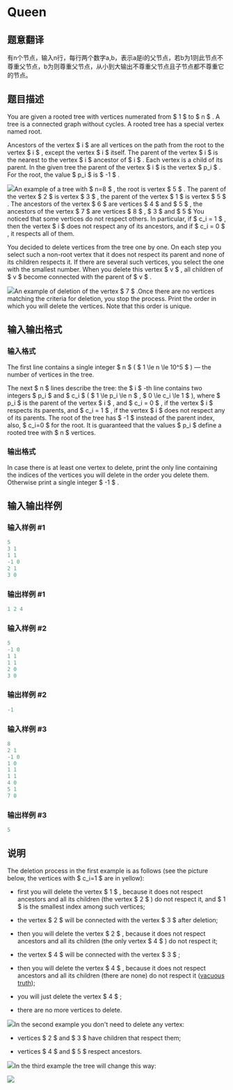 # Queen

## 题意翻译

有n个节点，输入n行，每行两个数字a,b，表示a是i的父节点，若b为1则此节点不尊重父节点，b为则尊重父节点，从小到大输出不尊重父节点且子节点都不尊重它的节点。

## 题目描述

You are given a rooted tree with vertices numerated from $ 1 $ to $ n $ . A tree is a connected graph without cycles. A rooted tree has a special vertex named root.

Ancestors of the vertex $ i $ are all vertices on the path from the root to the vertex $ i $ , except the vertex $ i $ itself. The parent of the vertex $ i $ is the nearest to the vertex $ i $ ancestor of $ i $ . Each vertex is a child of its parent. In the given tree the parent of the vertex $ i $ is the vertex $ p_i $ . For the root, the value $ p_i $ is $ -1 $ .

![](https://cdn.luogu.com.cn/upload/vjudge_pic/CF1143C/767631fbfbd5e834691c335a1beebc4c83722771.png)An example of a tree with $ n=8 $ , the root is vertex $ 5 $ . The parent of the vertex $ 2 $ is vertex $ 3 $ , the parent of the vertex $ 1 $ is vertex $ 5 $ . The ancestors of the vertex $ 6 $ are vertices $ 4 $ and $ 5 $ , the ancestors of the vertex $ 7 $ are vertices $ 8 $ , $ 3 $ and $ 5 $ You noticed that some vertices do not respect others. In particular, if $ c_i = 1 $ , then the vertex $ i $ does not respect any of its ancestors, and if $ c_i = 0 $ , it respects all of them.

You decided to delete vertices from the tree one by one. On each step you select such a non-root vertex that it does not respect its parent and none of its children respects it. If there are several such vertices, you select the one with the smallest number. When you delete this vertex $ v $ , all children of $ v $ become connected with the parent of $ v $ .

![](https://cdn.luogu.com.cn/upload/vjudge_pic/CF1143C/fa2af41e1e599c9e51ca9e3edafbee94d578e807.png)An example of deletion of the vertex $ 7 $ .Once there are no vertices matching the criteria for deletion, you stop the process. Print the order in which you will delete the vertices. Note that this order is unique.

## 输入输出格式

### 输入格式

The first line contains a single integer $ n $ ( $ 1 \le n \le 10^5 $ ) — the number of vertices in the tree.

The next $ n $ lines describe the tree: the $ i $ -th line contains two integers $ p_i $ and $ c_i $ ( $ 1 \le p_i \le n $ , $ 0 \le c_i \le 1 $ ), where $ p_i $ is the parent of the vertex $ i $ , and $ c_i = 0 $ , if the vertex $ i $ respects its parents, and $ c_i = 1 $ , if the vertex $ i $ does not respect any of its parents. The root of the tree has $ -1 $ instead of the parent index, also, $ c_i=0 $ for the root. It is guaranteed that the values $ p_i $ define a rooted tree with $ n $ vertices.

### 输出格式

In case there is at least one vertex to delete, print the only line containing the indices of the vertices you will delete in the order you delete them. Otherwise print a single integer $ -1 $ .

## 输入输出样例

### 输入样例 #1

```cpp
5
3 1
1 1
-1 0
2 1
3 0

```
### 输出样例 #1

```cpp
1 2 4 

```
### 输入样例 #2

```cpp
5
-1 0
1 1
1 1
2 0
3 0

```
### 输出样例 #2

```cpp
-1

```
### 输入样例 #3

```cpp
8
2 1
-1 0
1 0
1 1
1 1
4 0
5 1
7 0

```
### 输出样例 #3

```cpp
5 

```
## 说明

The deletion process in the first example is as follows (see the picture below, the vertices with $ c_i=1 $ are in yellow):

- first you will delete the vertex $ 1 $ , because it does not respect ancestors and all its children (the vertex $ 2 $ ) do not respect it, and $ 1 $ is the smallest index among such vertices;

- the vertex $ 2 $ will be connected with the vertex $ 3 $ after deletion;

- then you will delete the vertex $ 2 $ , because it does not respect ancestors and all its children (the only vertex $ 4 $ ) do not respect it;

- the vertex $ 4 $ will be connected with the vertex $ 3 $ ;

- then you will delete the vertex $ 4 $ , because it does not respect ancestors and all its children (there are none) do not respect it ([vacuous truth](https://en.wikipedia.org/wiki/Vacuous_truth));

- you will just delete the vertex $ 4 $ ;

- there are no more vertices to delete.

![](https://cdn.luogu.com.cn/upload/vjudge_pic/CF1143C/ebd0eb4e79b93258618d042cf4204608334ae632.png)In the second example you don't need to delete any vertex:

- vertices $ 2 $ and $ 3 $ have children that respect them;

- vertices $ 4 $ and $ 5 $ respect ancestors.

![](https://cdn.luogu.com.cn/upload/vjudge_pic/CF1143C/301d90419aa6803a28893c2a81f56219871e0793.png)In the third example the tree will change this way:

![](https://cdn.luogu.com.cn/upload/vjudge_pic/CF1143C/7676abdd5b6383c016cad416ee32ca622873b718.png)

